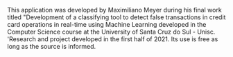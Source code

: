 This application was developed by Maximiliano Meyer during his final work titled "Development of a classifying tool to detect false transactions in credit card operations 
in real-time using Machine Learning developed in the Computer Science course at the University of Santa Cruz do Sul - Unisc. 'Research and project developed in the first 
half of 2021.
Its use is free as long as the source is informed.

